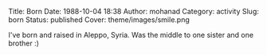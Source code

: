 Title: Born
Date: 1988-10-04 18:38
Author: mohanad
Category: activity
Slug: born
Status: published
Cover: theme/images/smile.png

I've born and raised in Aleppo, Syria. Was the middle to one sister and one brother :) 
